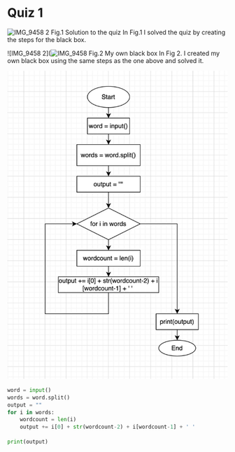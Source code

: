 # Quiz 1
![IMG_9458 2](https://user-images.githubusercontent.com/111752534/186312385-94373e8d-8445-40ee-ae7a-9cae9ad97ab1.jpg)
Fig.1 Solution to the quiz 
In Fig.1 I solved the quiz by creating the steps for the black box.


![IMG_9458 2](![IMG_9458](https://user-images.githubusercontent.com/111752534/186313068-dd144b28-b048-46a4-8e34-c731cd9ecaf2.jpg)
Fig.2 My own black box
In Fig 2. I created my own black box using the same steps as the one above and solved it. 

![Solution](https://github.com/KaiFig/unit-1/blob/main/Quiz/Quiz_001_flowchart.jpg)
```.py
word = input()
words = word.split()
output = ""
for i in words:
    wordcount = len(i)
    output += i[0] + str(wordcount-2) + i[wordcount-1] + ' '

print(output)
